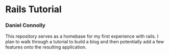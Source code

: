 # Rails Tutorial

### Daniel Connolly

This repository serves as a homebase for my first experience with rails. I plan to walk through a tutorial to build a blog and then potentially add a few features onto the resulting application.